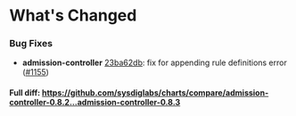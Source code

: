 # What's Changed

### Bug Fixes
- **admission-controller** [23ba62db](https://github.com/sysdiglabs/charts/commit/23ba62db2289a76d212c269cf9456cad2811819a): fix for appending rule definitions error ([#1155](https://github.com/sysdiglabs/charts/issues/1155))

#### Full diff: https://github.com/sysdiglabs/charts/compare/admission-controller-0.8.2...admission-controller-0.8.3
